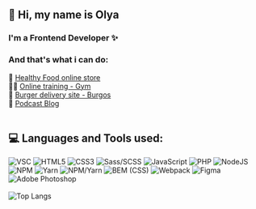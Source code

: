 ## 👋 Hi, my name is Olya 
### I'm a Frontend Developer ✨
### And that's what i can do:
🌱 [ Healthy Food online store ](https://olyamosienko.github.io/Module02-Shop/dist)<br>
💪🏻 [ Online training - Gym](https://olyamosienko.github.io/Module01-Diplom-Gym/index.html)<br>
🍔 [ Burger delivery site - Burgos](https://olyamosienko.github.io/Module01-Burger/index)<br>
🎤 [ Podcast Blog ](https://olyamos-podcast.ru)<br><br>

## 💻 Languages and Tools used:
![VSC](https://img.shields.io/badge/-VSCode-090909?style=for-the-badge&logo=visualstudiocode&logoColor=white)
![HTML5](https://img.shields.io/badge/html5-%23E34F26.svg?style=for-the-badge&logo=html5&logoColor=white) 
![CSS3](https://img.shields.io/badge/css3-%231572B6.svg?style=for-the-badge&logo=css3&logoColor=white) 
![Sass/SCSS](https://img.shields.io/badge/-Sass/SCSS-black?style=for-the-badge&logo=sass&logoColor=white)
![JavaScript](https://img.shields.io/badge/javascript-%23323330.svg?style=for-the-badge&logo=javascript&logoColor=%23F7DF1E) 
![PHP](https://img.shields.io/badge/php-%23777BB4.svg?style=for-the-badge&logo=php&logoColor=white) 
![NodeJS](https://img.shields.io/badge/node.js-6DA55F?style=for-the-badge&logo=node.js&logoColor=white) 
![NPM](https://img.shields.io/badge/NPM-%23000000.svg?style=for-the-badge&logo=npm&logoColor=white) 
![Yarn](https://img.shields.io/badge/yarn-%232C8EBB.svg?style=for-the-badge&logo=yarn&logoColor=white) 
![NPM/Yarn](https://img.shields.io/badge/-NPM/Yarn-black?style=for-the-badge&logo=npm&logoColor=white)
![BEM (CSS)](https://img.shields.io/badge/-BEM%20(CSS)-black?style=for-the-badge&logo=bem&logoColor=white)
![Webpack](https://img.shields.io/badge/webpack-%238DD6F9.svg?style=for-the-badge&logo=webpack&logoColor=black)
![Figma](https://img.shields.io/badge/-Figma-090909?style=for-the-badge&logo=Figma&logoColor=F24E1E)
![Adobe Photoshop](https://img.shields.io/badge/-Photoshop-090909?style=for-the-badge&logo=adobephotoshop&logoColor=white)
<br><br>
![Top Langs](https://github-readme-stats.vercel.app/api/top-langs/?username=olyamosienko&layout=compact)

<!--
**OlyaMosienko/OlyaMosienko** is a ✨ _special_ ✨ repository because its `README.md` (this file) appears on your GitHub profile.

Here are some ideas to get you started:

- 🔭 I’m currently working on ...
- 🌱 I’m currently learning ...
- 👯 I’m looking to collaborate on ...
- 🤔 I’m looking for help with ...
- 💬 Ask me about ...
- 📫 How to reach me: ...
- 😄 Pronouns: ...
- ⚡ Fun fact: ...
-->
